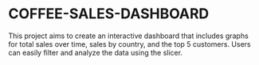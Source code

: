 # COFFEE-SALES-DASHBOARD
This project aims to create an interactive dashboard that includes graphs for total sales over time, sales by country, and the top 5 customers. Users can easily filter and analyze the data using the slicer.
